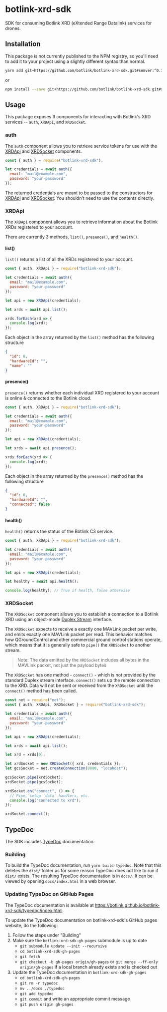# botlink-xrd-sdk

SDK for consuming Botlink XRD (eXtended Range Datalink) services for drones.

## Installation

This package is not currently published to the NPM registry, so you'll need to add it to your
project using a slightly different syntax than normal.

```bash
yarn add git+https://github.com/botlink/botlink-xrd-sdk.git#semver:^0.1.0
```

or

```bash
npm install --save git+https://github.com/botlink/botlink-xrd-sdk.git#semver:^0.1.0
```

## Usage

This package exposes 3 components for interacting with Botlink's XRD services --
`auth`, `XRDApi`, and `XRDSocket`.

### auth

The `auth` component allows you to retrieve service tokens for use with the
[XRDApi](#xrdapi) and [XRDSocket](#xrdsocket) components.

```js
const { auth } = require("botlink-xrd-sdk");

let credentials = await auth({
  email: "mail@example.com",
  password: "your-password"
});
```

The returned credentials are meant to be passed to the constructors for [XRDApi](#xrdapi) and
[XRDSocket](#xrdsocket). You shouldn't need to use the contents directly.

### XRDApi

The `XRDApi` component allows you to retrieve information about the Botlink XRDs registered to your
account.

There are currently 3 methods, `list()`, `presence()`, and `health()`.

#### list()

`list()` returns a list of all the XRDs registered to your account.

```js
const { auth, XRDApi } = require("botlink-xrd-sdk");

let credentials = await auth({
  email: "mail@example.com",
  password: "your-password"
});

let api = new XRDApi(credentials);

let xrds = await api.list();

xrds.forEach(xrd => {
  console.log(xrd);
});
```

Each object in the array returned by the `list()` method has the following structure

```json
{
  "id": 0,
  "hardwareId": "",
  "name": ""
}
```

#### presence()

`presence()` returns whether each individual XRD registered to your account is online & connected
to the Botlink cloud.

```js
const { auth, XRDApi } = require("botlink-xrd-sdk");

let credentials = await auth({
  email: "mail@example.com",
  password: "your-password"
});

let api = new XRDApi(credentials);

let xrds = await api.presence();

xrds.forEach(xrd => {
  console.log(xrd);
});
```

Each object in the array returned by the `presence()` method has the following structure

```json
{
  "id": 0,
  "hardwareId": "",
  "connected": false
}
```

#### health()

`health()` returns the status of the Botlink C3 service.

```js
const { auth, XRDApi } = require("botlink-xrd-sdk");

let credentials = await auth({
  email: "mail@example.com",
  password: "your-password"
});

let api = new XRDApi(credentials);

let healthy = await api.health();

console.log(healthy); // True if health, false otherwise
```

### XRDSocket

The `XRDSocket` component allows you to establish a connection to a Botlink XRD using an object-mode
[Duplex Stream](https://nodejs.org/api/stream.html#stream_class_stream_duplex) interface.

The `XRDSocket` expects to receive a exactly one MAVLink packet per write,
and emits exactly one MAVLink packet per read. This behavior matches how QGroundControl
and other commercial ground control stations operate, which means that it is generally safe to
`pipe()` the `XRDSocket` to another stream.

> Note: The data emitted by the `XRDSocket` includes all bytes in the MAVLink packet, not just the payload bytes

The `XRDSocket` has one method - `connect()` - which is not provided by the standard Duplex stream interface.
`connect()` sets up the remote connection to the XRD. Data will not be sent or received from the `XRDSocket` until
the `connect()` method has been called.

```js
const net = require("net");
const { auth, XRDApi, XRDSocket } = require("botlink-xrd-sdk");

let credentials = await auth({
  email: "mail@example.com",
  password: "your-password"
});

let api = new XRDApi(credentials);

let xrds = await api.list();

let xrd = xrds[0];

let xrdSocket = new XRDSocket({ xrd, credentials });
let gcsSocket = net.createConnection(8080, "locahost");

gcsSocket.pipe(xrdSocket);
xrdSocket.pipe(gcsSocket);

xrdSocket.on("connect", () => {
  // Pipe, setup `data` handlers, etc.
  console.log("connected to xrd");
});

xrdSocket.connect();
```

## TypeDoc

The SDK includes [TypeDoc](https://typedoc.org/) documentation.

### Building

To build the TypeDoc documentation, run `yarn build-typedoc`. Note that this
deletes the `dist/` folder as for some reason TypeDoc does not like to run if
`dist/` exists. The resulting TypeDoc documentation is in `docs/`. It can be
viewed by opening `docs/index.html` in a web browser.

### Updating TypeDoc on GitHub Pages

The TypeDoc documentation is available at https://botlink.github.io/botlink-xrd-sdk/typedoc/index.html.

To update the TypeDoc documentation on botlink-xrd-sdk's GitHub pages website, do the following:
1. Follow the steps under "Building"
1. Make sure the `botlink-xrd-sdk-gh-pages` submodule is up to date
   * `git submodule update --init --recursive`
   * `cd botlink-xrd-sdk-gh-pages`
   * `git fetch`
   * `git checkout -b gh-pages origin/gh-pages` or `git merge --ff-only origin/gh-pages` if a local branch already exists and is checked out
1. Update the TypeDoc documentation in `botlink-xrd-sdk-gh-pages`
   * `cd botlink-xrd-sdk-gh-pages`
   * `git rm -r typedoc`
   * `mv ../docs ./typedoc`
   * `git add typedoc`
   * `git commit` and write an appropriate commit message
   * `git push origin gh-pages`
